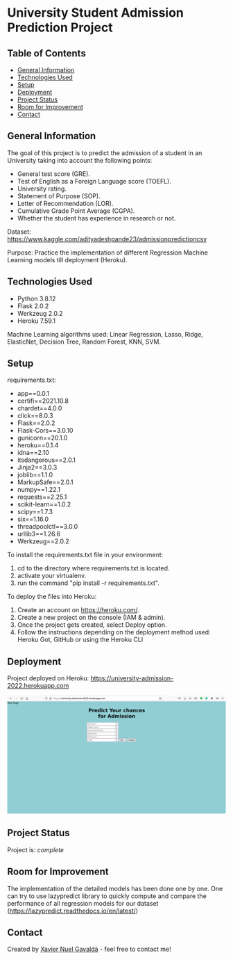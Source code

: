 # University Student Admission Prediction Project

## Table of Contents
* [General Information](#general-information)
* [Technologies Used](#technologies-used)
* [Setup](#setup)
* [Deployment](#deployment)
* [Project Status](#project-status)
* [Room for Improvement](#room-for-improvement)
* [Contact](#contact)
<!-- * [License](#license) -->


## General Information
The goal of this project is to predict the admission of a student in an University taking into account the following points:
- General test score (GRE).
- Test of English as a Foreign Language score (TOEFL).
- University rating.
- Statement of Purpose (SOP).
- Letter of Recommendation (LOR). 
- Cumulative Grade Point Average (CGPA).
- Whether the student has experience in research or not.

Dataset: https://www.kaggle.com/adityadeshpande23/admissionpredictioncsv

Purpose: Practice the implementation of different Regression Machine Learning models till deployment (Heroku).

## Technologies Used
- Python 3.8.12
- Flask 2.0.2
- Werkzeug 2.0.2
- Heroku 7.59.1

Machine Learning algorithms used: Linear Regression, Lasso, Ridge, ElasticNet, Decision Tree, Random Forest, KNN, SVM.


## Setup
requirements.txt:
- app==0.0.1
- certifi==2021.10.8
- chardet==4.0.0
- click==8.0.3
- Flask==2.0.2
- Flask-Cors==3.0.10
- gunicorn==20.1.0
- heroku==0.1.4
- idna==2.10
- itsdangerous==2.0.1
- Jinja2==3.0.3
- joblib==1.1.0
- MarkupSafe==2.0.1
- numpy==1.22.1
- requests==2.25.1
- scikit-learn==1.0.2
- scipy==1.7.3
- six==1.16.0
- threadpoolctl==3.0.0
- urllib3==1.26.6
- Werkzeug==2.0.2

To install the requirements.txt file in your environment:
1. cd to the directory where requirements.txt is located.
2. activate your virtualenv.
3. run the command "pip install -r requirements.txt".

To deploy the files into Heroku:
1. Create an account on  https://heroku.com/.
2. Create a new project on the console (IAM & admin).
3. Once the project gets created, select Deploy option.
4. Follow the instructions depending on the deployment method used: Heroku Got, GitHub or using the Heroku CLI

## Deployment
Project deployed on Heroku: https://university-admission-2022.herokuapp.com

![preview img](deploymentShoot.png)

## Project Status
Project is: _complete_ 


## Room for Improvement
The implementation of the detailed models has been done one by one. One can try to use lazypredict library to quickly compute and compare the performance of all regression models for our dataset (https://lazypredict.readthedocs.io/en/latest/)  

## Contact
Created by [Xavier Nuel Gavaldà](xaviernuelgav@gmail.com) - feel free to contact me!


<!-- Optional -->
<!-- ## License -->
<!-- This project is open source and available under the [... License](). -->

<!-- You don't have to include all sections - just the one's relevant to your project -->
